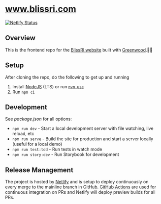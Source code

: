 # www.blissri.com

[![Netlify Status](https://api.netlify.com/api/v1/badges/dce3f8af-d6a9-4fc0-b573-6ab0940a6ade/deploy-status)](https://app.netlify.com/sites/thriving-kataifi-2b287f/deploys)

## Overview

This is the frontend repo for the [BlissRI website](https://www.blissri.com) built with [Greenwood](https://www.greenwoodjs.io/).🏃‍♂️

## Setup

After cloning the repo, do the following to get up and running
1. Install [NodeJS](https://nodejs.org/en/) (LTS) or run [`nvm use`](https://github.com/nvm-sh/nvm)
1. Run `npm ci`

## Development

See _package.json_ for all options:
- `npm run dev` - Start a local development server with file watching, live reload, etc
- `npm run serve` - Build the site for production and start a server locally (useful for a local demo)
- `npm run test:tdd` - Run tests in watch mode
- `npm run story:dev` - Run Storybook for development


## Release Management

The project is hosted by [Netlify](https://www.netlify.com/) and is setup to deploy continuously on every merge to the mainline branch in GitHub.  [GitHub Actions](https://github.com/features/actions) are used for continuous integration on PRs and Netlify will deploy preview builds for all PRs.